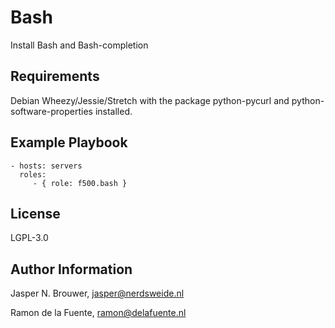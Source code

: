 Bash
========

Install Bash and Bash-completion

Requirements
------------

Debian Wheezy/Jessie/Stretch with the package python-pycurl and python-software-properties installed.

Example Playbook
-------------------------

    - hosts: servers
      roles:
         - { role: f500.bash }

License
-------

LGPL-3.0

Author Information
------------------

Jasper N. Brouwer, jasper@nerdsweide.nl

Ramon de la Fuente, ramon@delafuente.nl
